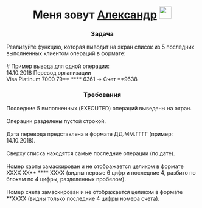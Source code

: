 <h1 align="center">Меня зовут <a href="https://github.com/illustratorOut" target="_blank">Александр</a> 
<img src="https://github.com/blackcater/blackcater/raw/main/images/Hi.gif" height="32"/></h1>
<h3 align="center">Задача</h3>
<div>
Реализуйте функцию, которая выводит на экран список из 5 последних выполненных клиентом операций в формате:
</div>
<br> 
<div># Пример вывода для одной операции:</div>
<div>14.10.2018 Перевод организации</div>
<div>Visa Platinum 7000 79** **** 6361 -> Счет **9638</div>

<h3 align="center">Требования</h3>
<div>Последние 5 выполненных (EXECUTED) операций выведены на экран.</div>
<br> 
<div>Операции разделены пустой строкой.</div>
<br> 
<div>Дата перевода представлена в формате ДД.ММ.ГГГГ (пример: 14.10.2018).</div>
<br> 
<div>Сверху списка находятся самые последние операции (по дате).</div>
<br> 
<div>Номер карты замаскирован и не отображается целиком в формате  XXXX XX** **** XXXX 
(видны первые 6 цифр и последние 4, разбито по блокам по 4 цифры, разделенных пробелом).</div>
<br> 
<div>Номер счета замаскирован и не отображается целиком в формате  **XXXX 
(видны только последние 4 цифры номера счета).</div>
